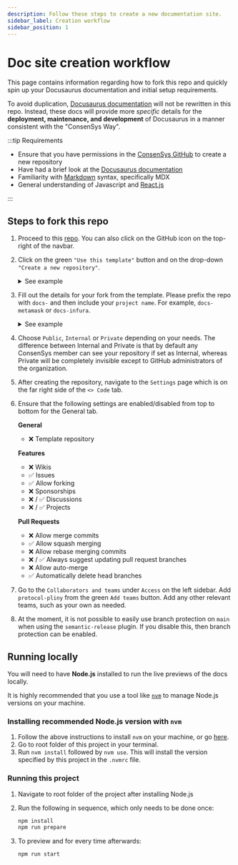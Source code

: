 ```yaml
---
description: Follow these steps to create a new documentation site.
sidebar_label: Creation workflow
sidebar_position: 1
---
```


#  Doc site creation workflow

This page contains information regarding how to fork this repo and quickly spin up your Docusaurus documentation and initial setup requirements.

To avoid duplication, [Docusaurus documentation](https://docusaurus.io/docs) will not be rewritten in this repo. Instead, these docs will provide more _specific_ details for the **deployment, maintenance, and development** of Docusaurus in a manner consistent with the "ConsenSys Way".

:::tip Requirements

- Ensure that you have permissions in the [ConsenSys GitHub](https://github.com/ConsenSys) to create a new repository
- Have had a brief look at the [Docusaurus documentation](https://docusaurus.io/docs)
- Familiarity with [Markdown](https://mdxjs.com/) syntax, specifically MDX
- General understanding of Javascript and [React.js](https://reactjs.org/)

:::

## Steps to fork this repo

1. Proceed to this [repo](https://github.com/ConsenSys/docs-template). You can also click on the GitHub icon on the top-right of the navbar.

2. Click on the green `"Use this template"` button and on the drop-down `"Create a new repository"`.

   <details>
     <summary>See example</summary>
     <div>
       <img
         src={require("./img/useThisTemplate.png").default}
         alt="useThisTemplate"
       />
     </div>
   </details>

3. Fill out the details for your fork from the template. Please prefix the repo with `docs-` and then include your `project name`. For example, `docs-metamask` or `docs-infura`.

   <details>
     <summary>See example</summary>
     <div>
       <img
         src={require("./img/createNewRepository.png").default}
         alt="createNewRepository"
       />
     </div>
   </details>

4. Choose `Public`, `Internal` or `Private` depending on your needs. The difference between Internal and Private is that by default any ConsenSys member can see your repository if set as Internal, whereas Private will be completely invisible except to GitHub administrators of the organization.

5. After creating the repository, navigate to the `Settings` page which is on the far right side of the `<> Code` tab.

6. Ensure that the following settings are enabled/disabled from top to bottom for the General tab.

   **General**

   - ❌ Template repository

   **Features**

   - ❌ Wikis
   - ✅ Issues
   - ✅ Allow forking
   - ❌ Sponsorships
   - ❌ / ✅ Discussions
   - ❌ / ✅ Projects

   **Pull Requests**

   - ❌ Allow merge commits
   - ✅ Allow squash merging
   - ❌ Allow rebase merging commits
   - ❌ / ✅ Always suggest updating pull request branches
   - ❌ Allow auto-merge
   - ✅ Automatically delete head branches

7. Go to the `Collaborators and teams` under `Access` on the left sidebar. Add `protocol-pliny` from the green `Add teams` button. Add any other relevant teams, such as your own as needed.

8. At the moment, it is not possible to easily use branch protection on `main` when using the `semantic-release` plugin. If you disable this, then branch protection can be enabled.

## Running locally

You will need to have **Node.js** installed to run the live previews of the docs locally.

It is highly recommended that you use a tool like [`nvm`](https://github.com/nvm-sh/nvm#installing-and-updating) to manage Node.js versions on your machine.

### Installing recommended Node.js version with `nvm`

1. Follow the above instructions to install `nvm` on your machine, or go [here](https://github.com/nvm-sh/nvm#installing-and-updating).
2. Go to root folder of this project in your terminal.
3. Run `nvm install` followed by `nvm use`. This will install the version specified by this project in the `.nvmrc` file.

### Running this project

1. Navigate to root folder of the project after installing Node.js
2. Run the following in sequence, which only needs to be done once:

   ```bash
   npm install
   npm run prepare
   ```

3. To preview and for every time afterwards:
   ```bash
   npm run start
   ```
